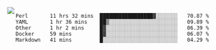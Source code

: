 

<a href="https://github.com/anuraghazra/github-readme-stats">
  <img align="left" src="https://github-readme-stats.vercel.app/api?username=kfly8&count_private=true&show_icons=true&theme=calm" />
</a>


<!--START_SECTION:waka-->
```text
Perl       11 hrs 32 mins  █████████████████▓░░░░░░░   70.87 % 
YAML       1 hr 36 mins    ██▒░░░░░░░░░░░░░░░░░░░░░░   09.89 % 
Other      1 hr 2 mins     █▓░░░░░░░░░░░░░░░░░░░░░░░   06.39 % 
Docker     59 mins         █▓░░░░░░░░░░░░░░░░░░░░░░░   06.07 % 
Markdown   41 mins         █░░░░░░░░░░░░░░░░░░░░░░░░   04.29 % 
```
<!--END_SECTION:waka-->
